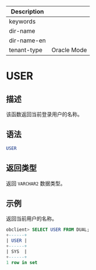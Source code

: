 | Description   |                 |
|---------------|-----------------|
| keywords      |                 |
| dir-name      |                 |
| dir-name-en   |                 |
| tenant-type   | Oracle Mode     |

# USER

## 描述

该函数返回当前登录用户的名称。

## 语法

```sql
USER
```

## 返回类型

返回 `VARCHAR2` 数据类型。

## 示例

返回当前用户的名称。

```sql
obclient> SELECT USER FROM DUAL;
+------+
| USER |
+------+
| SYS  |
+------+
1 row in set
```
